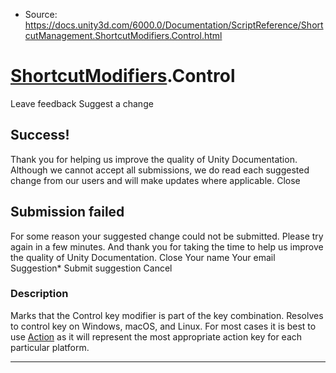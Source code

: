 * Source: https://docs.unity3d.com/6000.0/Documentation/ScriptReference/ShortcutManagement.ShortcutModifiers.Control.html

#  [ShortcutModifiers](https://docs.unity3d.com/6000.0/Documentation/ScriptReference/ShortcutManagement.ShortcutModifiers.html).Control
Leave feedback
Suggest a change
## Success!
Thank you for helping us improve the quality of Unity Documentation. Although we cannot accept all submissions, we do read each suggested change from our users and will make updates where applicable.
Close
## Submission failed
For some reason your suggested change could not be submitted. Please <a>try again</a> in a few minutes. And thank you for taking the time to help us improve the quality of Unity Documentation.
Close
Your name Your email Suggestion* Submit suggestion
Cancel
### Description
Marks that the Control key modifier is part of the key combination. Resolves to control key on Windows, macOS, and Linux.
For most cases it is best to use [Action](https://docs.unity3d.com/6000.0/Documentation/ScriptReference/ShortcutManagement.ShortcutModifiers.Action.html) as it will represent the most appropriate action key for each particular platform.
* * *
